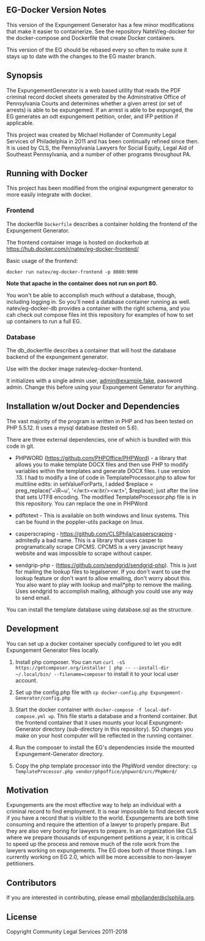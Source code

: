 ## EG-Docker Version Notes

This version of the Expungement Generator has a few minor modifications that make it easier to containerize. See the repository NateV/eg-docker for the docker-compose and Dockerfile that create Docker containers.

This version of the EG should be rebased every so often to make sure it stays up to date with the changes to the EG master branch.

## Synopsis

The ExpungementGenerator is a web based utility that reads the PDF criminal record docket sheets generated by the Adminstrative Office of Pennsylvania Courts and determines whether a given arrest (or set of arrests) is able to be expungemed. If an arrest is able to be expunged, the EG generates an odt expungement petition, order, and IFP petition if applicable.

This project was created by Michael Hollander of Community Legal Services of Philadelphia in 2011 and has been continually refined since then. It is used by CLS, the Pennsylvania Lawyers for Social Equity, Legal Aid of Southeast Pennsylvania, and a number of other programs throughout PA.

## Running with Docker

This project has been modified from the original expungment generator to more easily integrate with docker.

### Frontend

The dockerfile `Dockerfile` describes a container holding the frontend of the Expungement Generator.

The frontend container image is hosted on dockerhub at https://hub.docker.com/r/natev/eg-docker-frontend/

Basic usage of the frontend:

```
docker run natev/eg-docker-frontend -p 8080:9090
```

**Note that apache in the container does not run on port 80.**

You won't be able to accomplish much without a database, though, including logging in. So you'll need a database container running as well. natev/eg-docker-db provides a container with the right schema, and you cah check out compose files int this repository for examples of how to set up containers to run a full EG.

### Database

The db_dockerfile describes a container that will host the database backend of the expungement generator.

Use with the docker image natev/eg-docker-frontend.

It initializes with a single admin user, admin@example.fake, password admin. Change this before using your Expungement Generator for anything.

## Installation w/out Docker and Dependencies

The vast majority of the program is written in PHP and has been tested on PHP 5.5.12. It uses a mysql database (tested on 5.6).

There are three external dependencies, one of which is bundled with this code in git.

* PHPWORD (https://github.com/PHPOffice/PHPWord) - a library that allows you to make template DOCX files and then use PHP to modify variables within the templates and generate DOCX files. I use version .13.
  I had to modify a line of code in TemplateProcessor.php to allow for multiline edits:
  in setValueForParts, I added $replace = preg_replace('~\R~u', '</w:t><w:br/><w:t>', $replace); just after the line that sets UTF8 encoding.
  The modified TemplateProcessor.php file is in this repository. You can replace the one in PHPWord

* pdftotext - This is available on both windows and linux systems. This can be found in the poppler-utils package on linux.

* casperscraping - https://github.com/CLSPhila/casperscraping - admitedly a bad name. This is a library that uses casper to programatically scrape CPCMS. CPCMS is a very javascript heavy website and was impossible to scrape without casper.

* sendgrip-php - (https://github.com/sendgrid/sendgrid-php). This is just for mailing the lookup files to legalserver. If you don't want to use the lookup feature or don't want to allow emailing, don't worry about this. You also want to play with lookup and mail\*php to remove the mailing. Uses sendgrid to accomplish mailing, although you could use any way to send email.

You can install the template database using database.sql as the structure.

## Development

You can set up a docker container specially configured to let you edit Expungement Generator files locally.

1.  Install php composer. You can run `curl -sS https://getcomposer.org/installer | php -- --install-dir ~/.local/bin/ --filename=composer` to install it to your local user account.

2.  Set up the config.php file with `cp docker-config.php Expungement-Generator/config.php`

3.  Start the docker container with `docker-compose -f local-def-compose.yml up`.
    This file starts a database and a frontend container. But the frontend container that it uses mounts your local Expungment-Generator directory (sub-directory in this repository). SO changes you make on your host computer will be reflected in the running container.

4.  Run the composer to install the EG's dependencies inside the mounted Expungement-Generator directory.

5.  Copy the php template processor into the PhpWord vendor directory:
    `cp TemplateProcessor.php vendor/phpoffice/phpword/src/PhpWord/`

## Motivation

Expungements are the most effective way to help an individual with a criminal record to find employment. It is near impossible to find decent work if you have a record that is visible to the world. Expungements are both time consuming and require the attention of a lawyer to properly prepare. But they are also very boring for lawyers to prepare. In an organization like CLS where we prepare thousands of expungement petitions a year, it is critical to speed up the process and remove much of the rote work from the lawyers working on expungements. The EG does both of those things. I am currently working on EG 2.0, which will be more accessible to non-lawyer petitioners.

## Contributors

If you are interested in contributing, please email mhollander@clsphila.org.

## License

Copyright Community Legal Services 2011-2018
